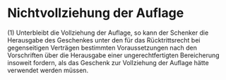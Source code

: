 # Nichtvollziehung der Auflage

(1) Unterbleibt die Vollziehung der Auflage, so kann der Schenker die Herausgabe des Geschenkes unter den für das Rücktrittsrecht bei gegenseitigen Verträgen bestimmten Voraussetzungen nach den Vorschriften über die Herausgabe einer ungerechtfertigten Bereicherung insoweit fordern, als das Geschenk zur Vollziehung der Auflage hätte verwendet werden müssen.